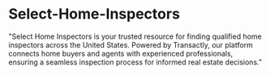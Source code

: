 # Select-Home-Inspectors
"Select Home Inspectors is your trusted resource for finding qualified home inspectors across the United States. Powered by Transactly, our platform connects home buyers and agents with experienced professionals, ensuring a seamless inspection process for informed real estate decisions."
